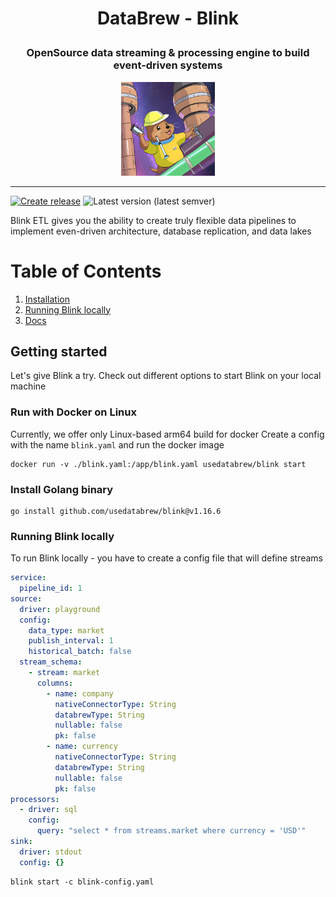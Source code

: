 # <p align="center"> DataBrew - Blink </p>

### <p align="center"> OpenSource data streaming & processing engine to build event-driven systems </p>

<p align="center">
  <img src="./images/preview.png" width="150px" alt="Project social preview">
</p>

---

[![Create release](https://github.com/usedatabrew/blink/actions/workflows/release.yaml/badge.svg)](https://github.com/usedatabrew/blink/actions/workflows/release.yaml)
![Latest version (latest semver)](https://img.shields.io/docker/v/usedatabrew/blink)

Blink ETL gives you the ability to create truly flexible data pipelines to implement even-driven architecture, database replication, and data lakes

# Table of Contents

1. [Installation](#getting-started)
2. [Running Blink locally](#running-blink-locally)
3. [Docs](https://docs.databrew.tech/get-started-with-open-source.html)

## Getting started

Let's give Blink a try. Check out different options to start Blink on your local machine

### Run with Docker on Linux

Currently, we offer only Linux-based arm64 build for docker
Create a config with the name `blink.yaml` and run the docker image

```shell
docker run -v ./blink.yaml:/app/blink.yaml usedatabrew/blink start
```

### Install Golang binary

```shell
go install github.com/usedatabrew/blink@v1.16.6
```

### Running Blink locally

To run Blink locally - you have to create a config file that will define streams

```yaml
service:
  pipeline_id: 1
source:
  driver: playground
  config:
    data_type: market
    publish_interval: 1
    historical_batch: false
  stream_schema:
    - stream: market
      columns:
        - name: company
          nativeConnectorType: String
          databrewType: String
          nullable: false
          pk: false
        - name: currency
          nativeConnectorType: String
          databrewType: String
          nullable: false
          pk: false
processors:
  - driver: sql
    config:
      query: "select * from streams.market where currency = 'USD'"
sink:
  driver: stdout
  config: {}
```

```shell
blink start -c blink-config.yaml
```
